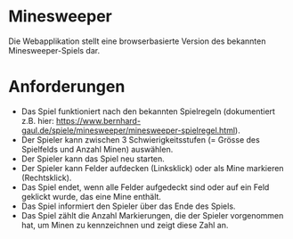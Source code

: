 # Minesweeper
Die Webapplikation stellt eine browserbasierte Version des bekannten Minesweeper-Spiels dar.

# Anforderungen
*  Das Spiel funktioniert nach den bekannten Spielregeln (dokumentiert z.B. hier: https://www.bernhard-gaul.de/spiele/minesweeper/minesweeper-spielregel.html).
*  Der Spieler kann zwischen 3 Schwierigkeitsstufen (= Grösse des Spielfelds und Anzahl Minen) auswählen.
*  Der Spieler kann das Spiel neu starten.
*  Der Spieler kann Felder aufdecken (Linksklick) oder als Mine markieren (Rechtsklick).
*  Das Spiel endet, wenn alle Felder aufgedeckt sind oder auf ein Feld geklickt wurde, das eine Mine enthält.
*  Das Spiel informiert den Spieler über das Ende des Spiels.
*  Das Spiel zählt die Anzahl Markierungen, die der Spieler vorgenommen hat, um Minen zu kennzeichnen und zeigt diese Zahl an.